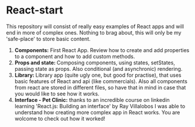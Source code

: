 # React-start
This repository will consist of really easy examples of React apps and will end in more of complex ones. Nothing to brag about, this will only be my 'safe-place' to store basic content. 

1) <b>Components:</b> First React App. Review how to create and add properties to a component and how to add custom methods.
2) <b>Props and state: </b> Composing components, using states, setStates, passing state as props. Also conditional (and asynchronic) rendering. 
3) <b>Library: </b>Library app (quite ugly one, but good for practise), that uses basic features of React and api (like commercials). Also all components from react are stored in different files, so have that in mind in case that you would like to see how it works.
4) <b>Interface - Pet Clinic:</b> thanks to an incredible course on linkedin learning 'React.js: Building an interface' by Ray Villalobos I was able to understand how creating more complex app in React works. You are wolcome to check out how it worked!
